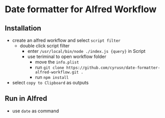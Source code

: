 # Date formatter for Alfred Workflow

## Installation
- create an alfred workflow and select `script filter`
  + double click script filter
    * enter `/usr/local/bin/node ./index.js {query}` in Script
    * use teriminal to open workflow folder
      - move the `info.plist`
      - run `git clone https://github.com/cyrusn/date-formatter-alfred-workflow.git .`
      - run `npm install`
- select `copy to Clipboard` as outputs

## Run in Alfred
- use `date` as command
